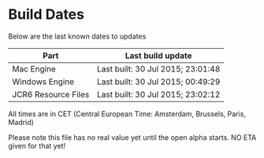 # Build Dates

Below are the last known dates to updates

Part | Last build update
-----|-----
Mac Engine | Last built: 30 Jul 2015; 23:01:48
Windows Engine | Last built: 30 Jul 2015; 00:49:29
JCR6 Resource Files | Last built: 30 Jul 2015; 23:02:12
All times are in CET (Central European Time: Amsterdam, Brussels, Paris, Madrid)


Please note this file has no real value yet until the open alpha starts. NO ETA given for that yet!
